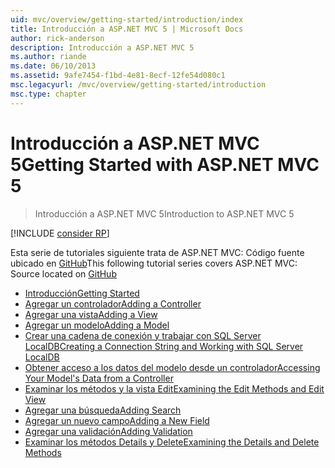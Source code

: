 ```yaml
---
uid: mvc/overview/getting-started/introduction/index
title: Introducción a ASP.NET MVC 5 | Microsoft Docs
author: rick-anderson
description: Introducción a ASP.NET MVC 5
ms.author: riande
ms.date: 06/10/2013
ms.assetid: 9afe7454-f1bd-4e81-8ecf-12fe54d080c1
msc.legacyurl: /mvc/overview/getting-started/introduction
msc.type: chapter
---
```

<a name="getting-started-with-aspnet-mvc-5"></a><span data-ttu-id="e7537-103">Introducción a ASP.NET MVC 5</span><span class="sxs-lookup"><span data-stu-id="e7537-103">Getting Started with ASP.NET MVC 5</span></span>
====================
> <span data-ttu-id="e7537-104">Introducción a ASP.NET MVC 5</span><span class="sxs-lookup"><span data-stu-id="e7537-104">Introduction to ASP.NET MVC 5</span></span>

[!INCLUDE [consider RP](../../../../includes/razor.md)]

<span data-ttu-id="e7537-105">Esta serie de tutoriales siguiente trata de ASP.NET MVC: Código fuente ubicado en [GitHub](https://github.com/aspnet/AspNetDocs/tree/master/aspnet/mvc/overview/getting-started/introduction/sample/MvcMovie/MvcMovie)</span><span class="sxs-lookup"><span data-stu-id="e7537-105">This following tutorial series covers ASP.NET MVC: Source located on [GitHub](https://github.com/aspnet/AspNetDocs/tree/master/aspnet/mvc/overview/getting-started/introduction/sample/MvcMovie/MvcMovie)</span></span>

- [<span data-ttu-id="e7537-106">Introducción</span><span class="sxs-lookup"><span data-stu-id="e7537-106">Getting Started</span></span>](getting-started.md)
- [<span data-ttu-id="e7537-107">Agregar un controlador</span><span class="sxs-lookup"><span data-stu-id="e7537-107">Adding a Controller</span></span>](adding-a-controller.md)
- [<span data-ttu-id="e7537-108">Agregar una vista</span><span class="sxs-lookup"><span data-stu-id="e7537-108">Adding a View</span></span>](adding-a-view.md)
- [<span data-ttu-id="e7537-109">Agregar un modelo</span><span class="sxs-lookup"><span data-stu-id="e7537-109">Adding a Model</span></span>](adding-a-model.md)
- [<span data-ttu-id="e7537-110">Crear una cadena de conexión y trabajar con SQL Server LocalDB</span><span class="sxs-lookup"><span data-stu-id="e7537-110">Creating a Connection String and Working with SQL Server LocalDB</span></span>](creating-a-connection-string.md)
- [<span data-ttu-id="e7537-111">Obtener acceso a los datos del modelo desde un controlador</span><span class="sxs-lookup"><span data-stu-id="e7537-111">Accessing Your Model's Data from a Controller</span></span>](accessing-your-models-data-from-a-controller.md)
- [<span data-ttu-id="e7537-112">Examinar los métodos y la vista Edit</span><span class="sxs-lookup"><span data-stu-id="e7537-112">Examining the Edit Methods and Edit View</span></span>](examining-the-edit-methods-and-edit-view.md)
- [<span data-ttu-id="e7537-113">Agregar una búsqueda</span><span class="sxs-lookup"><span data-stu-id="e7537-113">Adding Search</span></span>](adding-search.md)
- [<span data-ttu-id="e7537-114">Agregar un nuevo campo</span><span class="sxs-lookup"><span data-stu-id="e7537-114">Adding a New Field</span></span>](adding-a-new-field.md)
- [<span data-ttu-id="e7537-115">Agregar una validación</span><span class="sxs-lookup"><span data-stu-id="e7537-115">Adding Validation</span></span>](adding-validation.md)
- [<span data-ttu-id="e7537-116">Examinar los métodos Details y Delete</span><span class="sxs-lookup"><span data-stu-id="e7537-116">Examining the Details and Delete Methods</span></span>](examining-the-details-and-delete-methods.md)
